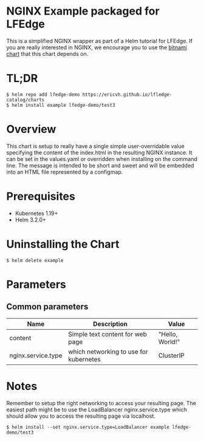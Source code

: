 # NGINX Example packaged for LFEdge

This is a simplified NGINX wrapper as part of a Helm tutorial for LFEdge.
If you are really interested in NGINX, we encourage you to use the [bitnami chart](https://artifacthub.io/packages/helm/bitnami/nginx) that this chart depends on.

# TL;DR

```
$ helm repo add lfedge-demo https://ericvh.github.io/lfledge-catalog/charts
$ helm install example lfedge-demo/test3
```

# Overview

This chart is setup to really have a single simple user-overridable value specifying the content of the index.html in the resulting NGINX instance.
It can be set in the values.yaml or overridden when installing on the command line.  The message is intended to be short and sweet and will be embedded into an HTML file represented by a configmap.

# Prerequisites

* Kubernetes 1.19+
* Helm 3.2.0+

# Uninstalling the Chart

```
$ helm delete example
```

# Parameters

## Common parameters

| Name | Description | Value |
| ---- | ----------- | ----- |
| content | Simple text content for web page | "Hello, World!" |
| nginx.service.type | which networking to use for kubernetes | ClusterIP |

# Notes

Remember to setup the right networking to access your resulting page.  The easiest path might be to use the LoadBalancer nginx.service.type which should allow you to access the resulting page via localhost.

```
$ helm install --set nginx.service.type=LoadBalancer example lfedge-demo/test3
```


